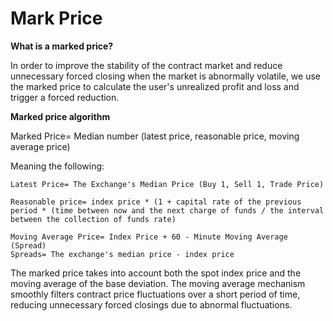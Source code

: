 # Mark Price

**What is a marked price?**

In order to improve the stability of the contract market and reduce unnecessary forced closing when the market is abnormally volatile, we use the marked price to calculate the user's unrealized profit and loss and trigger a forced reduction.

**Marked price algorithm**

Marked Price= Median number (latest price, reasonable price, moving average price)

Meaning the following:

```
Latest Price= The Exchange's Median Price (Buy 1, Sell 1, Trade Price)

Reasonable price= index price * (1 + capital rate of the previous period * (time between now and the next charge of funds / the interval between the collection of funds rate)

Moving Average Price= Index Price + 60 - Minute Moving Average (Spread)
Spreads= The exchange's median price - index price
```

The marked price takes into account both the spot index price and the moving average of the base deviation. The moving average mechanism smoothly filters contract price fluctuations over a short period of time, reducing unnecessary forced closings due to abnormal fluctuations.